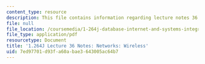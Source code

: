```yaml
---
content_type: resource
description: This file contains information regarding lecture notes 36.
file: null
file_location: /coursemedia/1-264j-database-internet-and-systems-integration-technologies-fall-2013/7ed97701d93fa60abae3643005ac64b7_MIT1_264JF13_lect_36.pdf
file_type: application/pdf
resourcetype: Document
title: '1.264J Lecture 36 Notes: Networks: Wireless'
uid: 7ed97701-d93f-a60a-bae3-643005ac64b7
---
```

